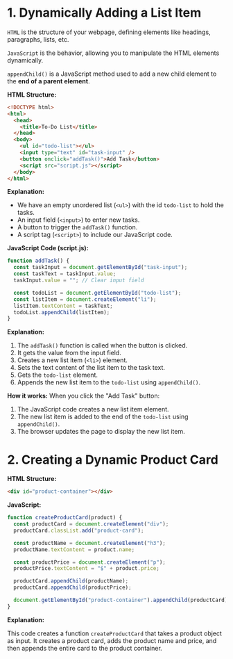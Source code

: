 # 1. **Dynamically Adding a List Item**

`HTML` is the structure of your webpage, defining elements like headings, paragraphs, lists, etc.

`JavaScript` is the behavior, allowing you to manipulate the HTML elements dynamically.

`appendChild()` is a JavaScript method used to add a new child element to the **end of a parent element**.

**HTML Structure:**

```html
<!DOCTYPE html>
<html>
  <head>
    <title>To-Do List</title>
  </head>
  <body>
    <ul id="todo-list"></ul>
    <input type="text" id="task-input" />
    <button onclick="addTask()">Add Task</button>
    <script src="script.js"></script>
  </body>
</html>
```

**Explanation:**

- We have an empty unordered list (`<ul>`) with the id `todo-list` to hold the tasks.
- An input field (`<input>`) to enter new tasks.
- A button to trigger the `addTask()` function.
- A script tag (`<script>`) to include our JavaScript code.

**JavaScript Code (script.js):**

```javascript
function addTask() {
  const taskInput = document.getElementById("task-input");
  const taskText = taskInput.value;
  taskInput.value = ""; // Clear input field

  const todoList = document.getElementById("todo-list");
  const listItem = document.createElement("li");
  listItem.textContent = taskText;
  todoList.appendChild(listItem);
}
```

**Explanation:**

1. The `addTask()` function is called when the button is clicked.
2. It gets the value from the input field.
3. Creates a new list item (`<li>`) element.
4. Sets the text content of the list item to the task text.
5. Gets the `todo-list` element.
6. Appends the new list item to the `todo-list` using `appendChild()`.

**How it works:**
When you click the "Add Task" button:

1. The JavaScript code creates a new list item element.
2. The new list item is added to the end of the `todo-list` using `appendChild()`.
3. The browser updates the page to display the new list item.

# 2. Creating a Dynamic Product Card

**HTML Structure:**

```html
<div id="product-container"></div>
```

**JavaScript:**

```javascript
function createProductCard(product) {
  const productCard = document.createElement("div");
  productCard.classList.add("product-card");

  const productName = document.createElement("h3");
  productName.textContent = product.name;

  const productPrice = document.createElement("p");
  productPrice.textContent = "$" + product.price;

  productCard.appendChild(productName);
  productCard.appendChild(productPrice);

  document.getElementById("product-container").appendChild(productCard);
}
```

**Explanation:**

This code creates a function `createProductCard` that takes a product object as input. It creates a product card, adds the product name and price, and then appends the entire card to the product container.


